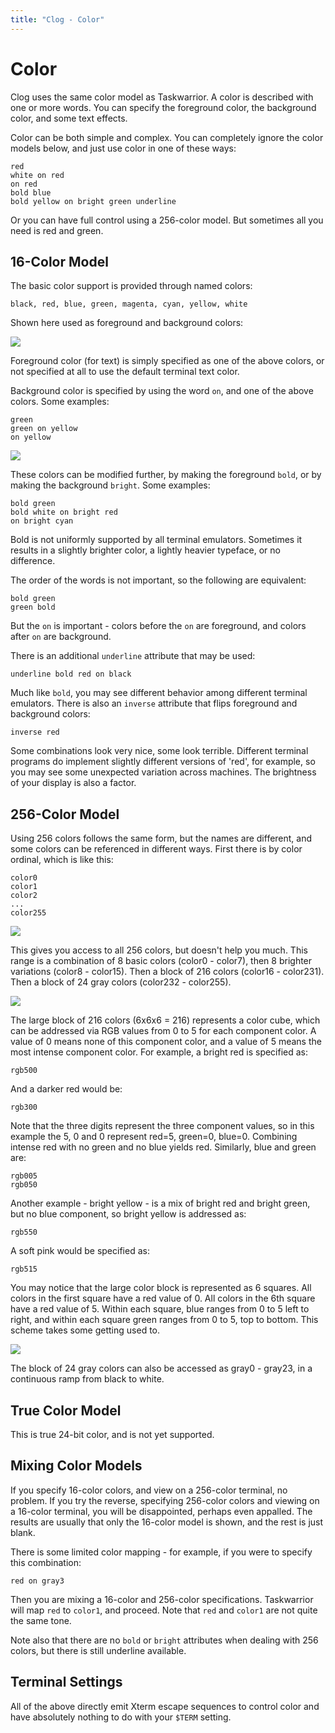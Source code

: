 ```yaml
---
title: "Clog - Color"
---
```


# Color

Clog uses the same color model as Taskwarrior.
A color iѕ described with one or more words.
You can specify the foreground color, the background color, and some text effects.

Color can be both simple and complex.
You can completely ignore the color models below, and just use color in one of these ways:

```
red
white on red
on red
bold blue
bold yellow on bright green underline
```

Or you can have full control using a 256-color model.
But sometimes all you need is red and green.

## 16-Color Model

The basic color support is provided through named colors:

```
black, red, blue, green, magenta, cyan, yellow, white
```

Shown here used as foreground and background colors:

![](/img/clog/color1.png)

Foreground color (for text) is simply specified as one of the above colors, or not specified at all to use the default terminal text color.

Background color is specified by using the word `on`, and one of the above colors.
Some examples:

```
green
green on yellow
on yellow
```

![](/img/clog/color2.png)

These colors can be modified further, by making the foreground `bold`, or by making the background `bright`.
Some examples:

```
bold green
bold white on bright red
on bright cyan
```

Bold is not uniformly supported by all terminal emulators.
Sometimes it results in a slightly brighter color, a lightly heavier typeface, or no difference.

The order of the words is not important, so the following are equivalent:

```
bold green
green bold
```

But the `on` is important - colors before the `on` are foreground, and colors after `on` are background.

There is an additional `underline` attribute that may be used:

```
underline bold red on black
```

Much like `bold`, you may see different behavior among different terminal emulators.
There is also an `inverse` attribute that flips foreground and background colors:

```
inverse red
```

Some combinations look very nice, some look terrible.
Different terminal programs do implement slightly different versions of \'red\', for example, so you may see some unexpected variation across machines.
The brightness of your display is also a factor.

## 256-Color Model

Using 256 colors follows the same form, but the names are different, and some colors can be referenced in different ways.
First there is by color ordinal, which is like this:

```
color0
color1
color2
...
color255
```

![](/img/clog/color3.png)

This gives you access to all 256 colors, but doesn\'t help you much.
This range is a combination of 8 basic colors (color0 - color7), then 8 brighter variations (color8 - color15).
Then a block of 216 colors (color16 - color231).
Then a block of 24 gray colors (color232 - color255).

![](/img/clog/color4.png)

The large block of 216 colors (6x6x6 = 216) represents a color cube, which can be addressed via RGB values from 0 to 5 for each component color.
A value of 0 means none of this component color, and a value of 5 means the most intense component color.
For example, a bright red is specified as:

```
rgb500
```

And a darker red would be:

```
rgb300
```

Note that the three digits represent the three component values, so in this example the 5, 0 and 0 represent red=5, green=0, blue=0.
Combining intense red with no green and no blue yields red.
Similarly, blue and green are:

```
rgb005
rgb050
```

Another example - bright yellow - is a mix of bright red and bright green, but no blue component, so bright yellow is addressed as:

```
rgb550
```

A soft pink would be specified as:

```
rgb515
```

You may notice that the large color block is represented as 6 squares.
All colors in the first square have a red value of 0.
All colors in the 6th square have a red value of 5.
Within each square, blue ranges from 0 to 5 left to right, and within each square green ranges from 0 to 5, top to bottom.
This scheme takes some getting used to.

![](/img/clog/color5.png)

The block of 24 gray colors can also be accessed as gray0 - gray23, in a continuous ramp from black to white.

## True Color Model

This is true 24-bit color, and is not yet supported.

## Mixing Color Models

If you specify 16-color colors, and view on a 256-color terminal, no problem.
If you try the reverse, specifying 256-color colors and viewing on a 16-color terminal, you will be disappointed, perhaps even appalled.
The results are usually that only the 16-color model is shown, and the rest is just blank.

There is some limited color mapping - for example, if you were to specify this combination:

```
red on gray3
```

Then you are mixing a 16-color and 256-color specifications.
Taskwarrior will map `red` to `color1`, and proceed.
Note that `red` and `color1` are not quite the same tone.

Note also that there are no `bold` or `bright` attributes when dealing with 256 colors, but there is still underline available.

## Terminal Settings

All of the above directly emit Xterm escape sequences to control color and have absolutely nothing to do with your `$TERM` setting.
